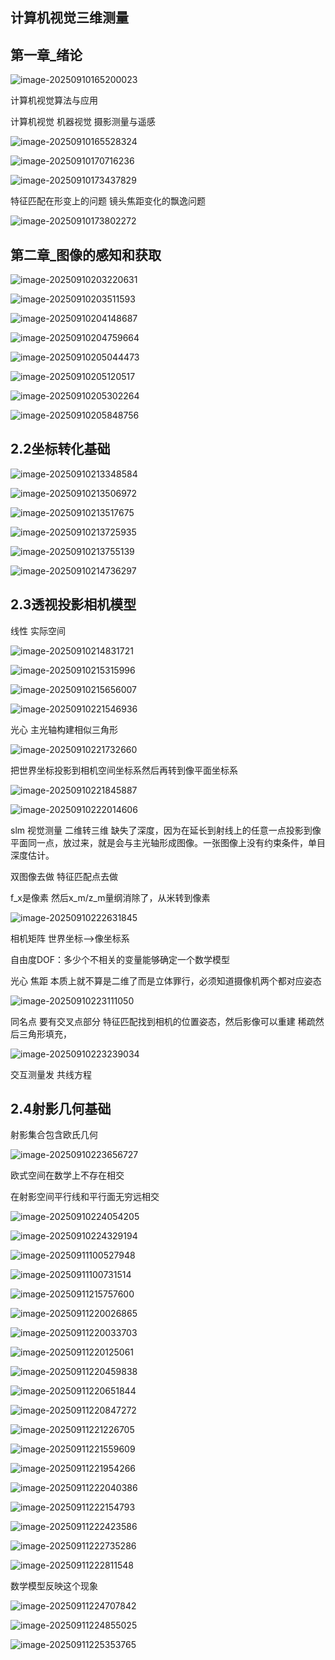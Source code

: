 ## 计算机视觉三维测量

## 第一章_绪论

![image-20250910165200023](./pic/image-20250910165200023.png)

计算机视觉算法与应用

计算机视觉 机器视觉 摄影测量与遥感

![image-20250910165528324](./pic/image-20250910165528324.png)

![image-20250910170716236](./pic/image-20250910170716236.png)

![image-20250910173437829](./pic/image-20250910173437829.png)

特征匹配在形变上的问题 镜头焦距变化的飘逸问题

![image-20250910173802272](./pic/image-20250910173802272.png)

## 第二章_图像的感知和获取

![image-20250910203220631](./pic/image-20250910203220631.png)

![image-20250910203511593](./pic/image-20250910203511593.png)

![image-20250910204148687](./pic/image-20250910204148687.png)

![image-20250910204759664](./pic/image-20250910204759664.png)

![image-20250910205044473](./pic/image-20250910205044473.png)

![image-20250910205120517](./pic/image-20250910205120517.png)

![image-20250910205302264](./pic/image-20250910205302264.png)

![image-20250910205848756](./pic/image-20250910205848756.png)

## 2.2坐标转化基础

![image-20250910213348584](./pic/image-20250910213348584.png)

![image-20250910213506972](./pic/image-20250910213506972.png)

![image-20250910213517675](./pic/image-20250910213517675.png)

![image-20250910213725935](./pic/image-20250910213725935.png)

![image-20250910213755139](./pic/image-20250910213755139.png)

![image-20250910214736297](./pic/image-20250910214736297.png)

## 2.3透视投影相机模型

线性 实际空间

![image-20250910214831721](./pic/image-20250910214831721.png)

![image-20250910215315996](./pic/image-20250910215315996.png)

![image-20250910215656007](./pic/image-20250910215656007.png)

![image-20250910221546936](./pic/image-20250910221546936.png)

光心 主光轴构建相似三角形

![image-20250910221732660](./pic/image-20250910221732660.png)

把世界坐标投影到相机空间坐标系然后再转到像平面坐标系

![image-20250910221845887](./pic/image-20250910221845887.png)

![image-20250910222014606](./pic/image-20250910222014606.png)

slm 视觉测量 二维转三维 缺失了深度，因为在延长到射线上的任意一点投影到像平面同一点，放过来，就是会与主光轴形成图像。一张图像上没有约束条件，单目深度估计。

双图像去做 特征匹配点去做

f_x是像素 然后x_m/z_m量纲消除了，从米转到像素

![image-20250910222631845](./pic/image-20250910222631845.png)

相机矩阵 世界坐标——>像坐标系

自由度DOF：多少个不相关的变量能够确定一个数学模型

光心 焦距 本质上就不算是二维了而是立体罪行，必须知道摄像机两个都对应姿态

![image-20250910223111050](./pic/image-20250910223111050.png)

同名点 要有交叉点部分 特征匹配找到相机的位置姿态，然后影像可以重建 稀疏然后三角形填充，

![image-20250910223239034](./pic/image-20250910223239034.png)

交互测量发 共线方程

## 2.4射影几何基础

射影集合包含欧氏几何

![image-20250910223656727](./pic/image-20250910223656727.png)

欧式空间在数学上不存在相交

在射影空间平行线和平行面无穷远相交

![image-20250910224054205](./pic/image-20250910224054205.png)

![image-20250910224329194](./pic/image-20250910224329194.png)

![image-20250911100527948](./pic/image-20250911100527948.png)

![image-20250911100731514](./pic/image-20250911100731514.png)

![image-20250911215757600](./pic/image-20250911215757600.png)

![image-20250911220026865](./pic/image-20250911220026865.png)

![image-20250911220033703](./pic/image-20250911220033703.png)

![image-20250911220125061](./pic/image-20250911220125061.png)

![image-20250911220459838](./pic/image-20250911220459838.png)

![image-20250911220651844](./pic/image-20250911220651844.png)

![image-20250911220847272](./pic/image-20250911220847272.png)

![image-20250911221226705](./pic/image-20250911221226705.png)

![image-20250911221559609](./pic/image-20250911221559609.png)

![image-20250911221954266](./pic/image-20250911221954266.png)

![image-20250911222040386](./pic/image-20250911222040386.png)

![image-20250911222154793](./pic/image-20250911222154793.png)

![image-20250911222423586](./pic/image-20250911222423586.png)

![image-20250911222735286](./pic/image-20250911222735286.png)

![image-20250911222811548](./pic/image-20250911222811548.png)

数学模型反映这个现象

![image-20250911224707842](./pic/image-20250911224707842.png)

![image-20250911224855025](./pic/image-20250911224855025.png)

![image-20250911225353765](./pic/image-20250911225353765.png)